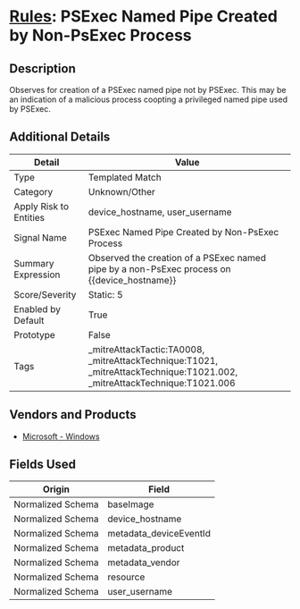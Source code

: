 # [Rules](README.md): PSExec Named Pipe Created by Non-PsExec Process

## Description
Observes for creation of a PSExec named pipe not by PSExec. This may be an indication of a malicious process coopting a privileged named pipe used by PSExec.

## Additional Details
|Detail|Value|
|----|----|
|Type|Templated Match|
|Category|Unknown/Other|
|Apply Risk to Entities|device_hostname, user_username|
|Signal Name|PSExec Named Pipe Created by Non-PsExec Process|
|Summary Expression|Observed the creation of a PSExec named pipe by a non-PsExec process on {{device_hostname}}|
|Score/Severity|Static: 5|
|Enabled by Default|True|
|Prototype|False|
|Tags|_mitreAttackTactic:TA0008, _mitreAttackTechnique:T1021, _mitreAttackTechnique:T1021.002, _mitreAttackTechnique:T1021.006|
## Vendors and Products
- [Microsoft - Windows](../products/1ff7546c-cb36-4a24-87f7-89d2cecc5761.md)


## Fields Used

|Origin|Field|
|----|----|
|Normalized Schema|baseImage|
|Normalized Schema|device_hostname|
|Normalized Schema|metadata_deviceEventId|
|Normalized Schema|metadata_product|
|Normalized Schema|metadata_vendor|
|Normalized Schema|resource|
|Normalized Schema|user_username|


